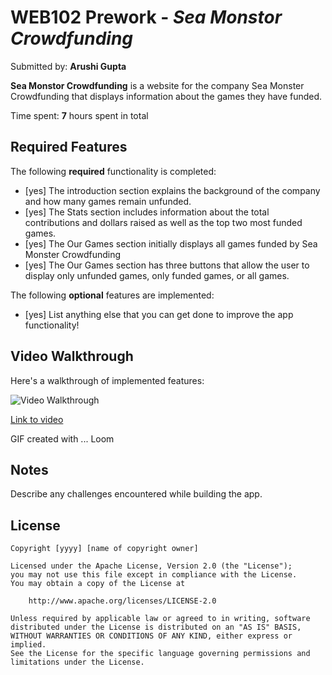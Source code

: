 # WEB102 Prework - *Sea Monstor Crowdfunding*

Submitted by: **Arushi Gupta**

**Sea Monstor Crowdfunding** is a website for the company Sea Monster Crowdfunding that displays information about the games they have funded.

Time spent: **7** hours spent in total

## Required Features

The following **required** functionality is completed:

* [yes] The introduction section explains the background of the company and how many games remain unfunded.
* [yes] The Stats section includes information about the total contributions and dollars raised as well as the top two most funded games.
* [yes] The Our Games section initially displays all games funded by Sea Monster Crowdfunding
* [yes] The Our Games section has three buttons that allow the user to display only unfunded games, only funded games, or all games.

The following **optional** features are implemented:

* [yes] List anything else that you can get done to improve the app functionality!

## Video Walkthrough

Here's a walkthrough of implemented features:

<img src='https://www.loom.com/share/13d217319ca442208676f3bade988c88?sid=4f38c579-304c-47a1-9a7d-2870d35e4e67' title='Video Walkthrough' width='' alt='Video Walkthrough' />

<a href='https://www.loom.com/share/13d217319ca442208676f3bade988c88?sid=4f38c579-304c-47a1-9a7d-2870d35e4e67'> Link to video </a>

<!-- Replace this with whatever GIF tool you used! -->
GIF created with ...  Loom
<!-- Recommended tools:
[Kap](https://getkap.co/) for macOS
[ScreenToGif](https://www.screentogif.com/) for Windows
[peek](https://github.com/phw/peek) for Linux. -->

## Notes

Describe any challenges encountered while building the app.

## License

    Copyright [yyyy] [name of copyright owner]

    Licensed under the Apache License, Version 2.0 (the "License");
    you may not use this file except in compliance with the License.
    You may obtain a copy of the License at

        http://www.apache.org/licenses/LICENSE-2.0

    Unless required by applicable law or agreed to in writing, software
    distributed under the License is distributed on an "AS IS" BASIS,
    WITHOUT WARRANTIES OR CONDITIONS OF ANY KIND, either express or implied.
    See the License for the specific language governing permissions and
    limitations under the License.

